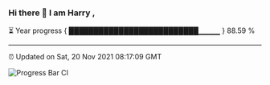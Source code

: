 ### Hi there 👋 I am Harry , 

⏳ Year progress { ██████████████████████████▁▁▁▁ } 88.59 %

---

⏰ Updated on Sat, 20 Nov 2021 08:17:09 GMT

![Progress Bar CI](https://github.com/duykhang68/duykhang68/workflows/Progress%20Bar%20CI/badge.svg)

